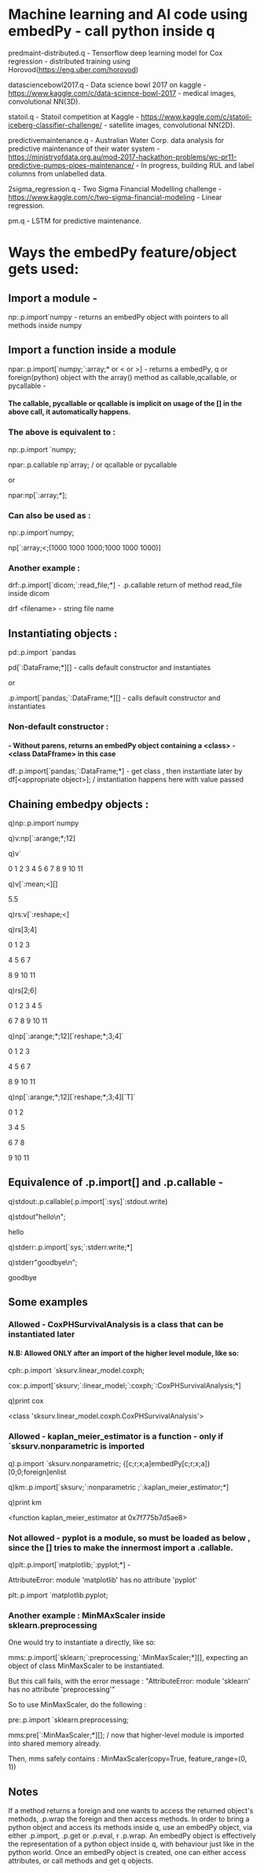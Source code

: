 # Machine learning and AI code using embedPy - call python inside q

predmaint-distributed.q - Tensorflow deep learning model for Cox regression - distributed training using Horovod(https://eng.uber.com/horovod)

datasciencebowl2017.q - Data science bowl 2017 on kaggle - https://www.kaggle.com/c/data-science-bowl-2017 - medical images, convolutional NN(3D).

statoil.q - Statoil competition at Kaggle - https://www.kaggle.com/c/statoil-iceberg-classifier-challenge/ - satellite images, convolutional NN(2D).

predictivemaintenance.q - Australian Water Corp. data analysis for predictive maintenance of their water system - https://ministryofdata.org.au/mod-2017-hackathon-problems/wc-pr11-predictive-pumps-pipes-maintenance/ - In progress, building RUL and label columns from unlabelled data. 

2sigma_regression.q - Two Sigma Financial Modelling challenge - https://www.kaggle.com/c/two-sigma-financial-modeling - Linear regression.

pm.q - LSTM for predictive maintenance. 


# Ways the embedPy feature/object gets used:

## Import a module - 
np:.p.import\`numpy - returns an embedPy object with pointers to all methods inside numpy

## Import a function inside a module 

npar:.p.import[\`numpy;`:array;\* or \< or \>] - returns a embedPy, q or foreign(python) object with the array() method as callable,qcallable, or pycallable  - 
#### The callable, pycallable or qcallable is implicit on usage of the [] in the above call, it automatically happens. 

### The above is equivalent to :
np:.p.import \`numpy; 

npar:.p.callable np\`array; / or qcallable or pycallable

or 

npar:np[\`:array;\*]; 

### Can also be used as :
np:.p.import\`numpy;

np[\`:array;<;(1000 1000 1000;1000 1000 1000)]

### Another example :
drf:.p.import[\`dicom;\`:read_file;\*] - .p.callable return of method read_file inside dicom

drf \<filename\>  - string file name

## Instantiating objects :
pd:.p.import \`pandas

pd[\`:DataFrame;\*][] - calls default constructor and instantiates

or

.p.import[\`pandas;\`:DataFrame;\*][] - calls default constructor and instantiates

### Non-default constructor :
#### - Without parens, returns an embedPy object containing a \<class> - \<class DataFframe> in this case
df:.p.import[\`pandas;\`:DataFrame;\*] - get class , then instantiate later by 
df[\<appropriate object\>]; / instantiation happens here with value passed

## Chaining embedpy objects :
q)np:.p.import\`numpy

q)v:np[\`:arange;\*;12]

q)v`

0 1 2 3 4 5 6 7 8 9 10 11

q)v[\`:mean;<][]

5.5

q)rs:v[\`:reshape;<]

q)rs[3;4]

0 1 2  3 

4 5 6  7 

8 9 10 11

q)rs[2;6]

0 1 2 3 4  5 

6 7 8 9 10 11

q)np[\`:arange;\*;12][\`reshape;\*;3;4]`

0 1 2  3 

4 5 6  7 

8 9 10 11

q)np[\`:arange;\*;12][\`reshape;\*;3;4][\`T]`

0 1  2 

3 4  5 

6 7  8 

9 10 11

## Equivalence of .p.import[] and .p.callable - 

q)stdout:.p.callable(.p.import[\`:sys]`:stdout.write)

q)stdout"hello\n";

hello

q)stderr:.p.import[\`sys;`:stderr.write;*]

q)stderr"goodbye\n";

goodbye

## Some examples 
### Allowed - CoxPHSurvivalAnalysis is a class that can be instantiated later

#### N.B: Allowed ONLY after an import of the higher level module, like so:

cph:.p.import \`sksurv.linear_model.coxph;

cox:.p.import[\`sksurv;\`:linear_model;\`:coxph;\`:CoxPHSurvivalAnalysis;\*]  

q)print  cox

<class 'sksurv.linear_model.coxph.CoxPHSurvivalAnalysis'>

### Allowed - kaplan_meier_estimator is a function - only if \`sksurv.nonparametric is imported 

q).p.import \`sksurv.nonparametric;
{[c;r;x;a]embedPy[c;r;x;a]}[0;0;foreign]enlist


q)km:.p.import[\`sksurv;\`:nonparametric ;\`:kaplan_meier_estimator;\*] 

q)print km

<function kaplan_meier_estimator at 0x7f775b7d5ae8>

### Not allowed - pyplot is a module, so must be loaded as below , since the [] tries to make the innermost import a .callable. 

q)plt:.p.import[\`matplotlib;\`:pyplot;\*] - 

AttributeError: module 'matplotlib' has no attribute 'pyplot'

plt:.p.import \`matplotlib.pyplot;

### Another example : MinMAxScaler inside sklearn.preprocessing
One would try to instantiate a <class> directly, like so:

mms:.p.import[\`sklearn;\`:preprocessing;\`:MinMaxScaler;\*][], expecting an object of class MinMaxScaler to be instantiated.

But this call fails, with the error message : "AttributeError: module 'sklearn' has no attribute 'preprocessing'" 

So to use MinMaxScaler, do the following :

pre:.p.import \`sklearn.preprocessing;

mms:pre[\`:MinMaxScaler;\*][]; / now that higher-level module is imported into shared memory already. 

Then, mms safely contains :
MinMaxScaler(copy=True, feature_range=(0, 1))

## Notes
If a method returns a foreign and one wants to access the returned object's methods, .p.wrap the foreign and then access methods. 
In order to bring a python object and access its methods inside q, use an embedPy object, via either .p.import, .p.get or .p.eval, r .p.wrap. An embedPy object is effectively the representation of a python object inside q, with behaviour just like in the python world. 
Once an embedPy object is created, one can either access attributes, or call methods and get q objects.


